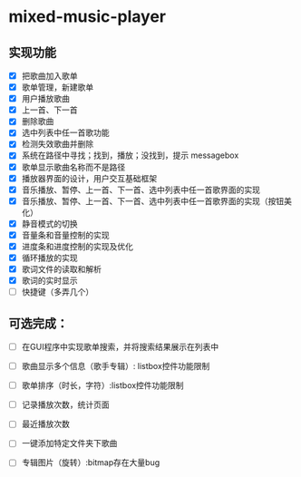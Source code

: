 # mixed-music-player

## 实现功能

- [x] 把歌曲加入歌单
- [x] 歌单管理，新建歌单
- [x] 用户播放歌曲
- [x] 上一首、下一首
- [x] 删除歌曲
- [x] 选中列表中任一首歌功能
- [x] 检测失效歌曲并删除
- [x] 系统在路径中寻找；找到，播放；没找到，提示 messagebox
- [x] 歌单显示歌曲名称而不是路径
- [x] 播放器界面的设计，用户交互基础框架
- [x] 音乐播放、暂停、上一首、下一首、选中列表中任一首歌界面的实现
- [x] 音乐播放、暂停、上一首、下一首、选中列表中任一首歌界面的实现（按钮美化）
- [x] 静音模式的切换
- [x] 音量条和音量控制的实现
- [x] 进度条和进度控制的实现及优化
- [x] 循环播放的实现
- [x] 歌词文件的读取和解析
- [x] 歌词的实时显示
- [ ] 快捷键（多弄几个）

可选完成：
---
- [ ] 在GUI程序中实现歌单搜索，并将搜索结果展示在列表中
- [ ] 歌曲显示多个信息（歌手专辑）: listbox控件功能限制
- [ ] 歌单排序（时长，字符）:listbox控件功能限制
- [ ] 记录播放次数，统计页面
- [ ] 最近播放次数
- [ ] 一键添加特定文件夹下歌曲
- [ ] 专辑图片（旋转）:bitmap存在大量bug

